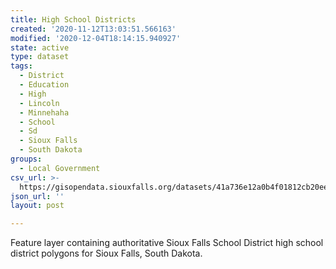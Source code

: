 ```yaml
---
title: High School Districts
created: '2020-11-12T13:03:51.566163'
modified: '2020-12-04T18:14:15.940927'
state: active
type: dataset
tags:
  - District
  - Education
  - High
  - Lincoln
  - Minnehaha
  - School
  - Sd
  - Sioux Falls
  - South Dakota
groups:
  - Local Government
csv_url: >-
  https://gisopendata.siouxfalls.org/datasets/41a736e12a0b4f01812cb20eeeff337f_7.csv?outSR=%7B%22latestWkid%22%3A32164%2C%22wkid%22%3A32164%7D
json_url: ''
layout: post

---
```

Feature layer containing authoritative Sioux Falls School District high school district polygons for Sioux Falls, South Dakota.
